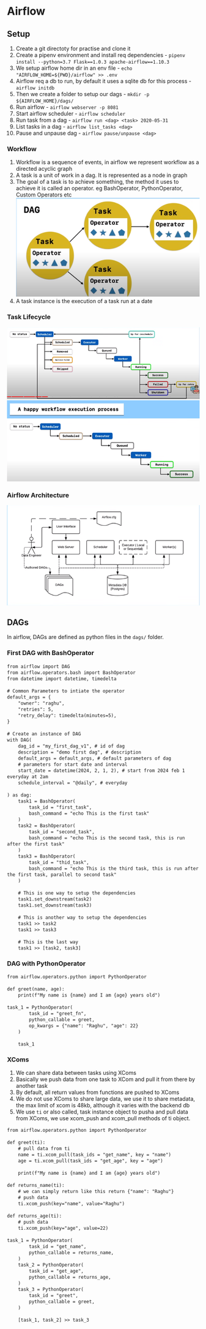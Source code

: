 # Airflow


## Setup

1. Create a git directoty for practise and clone it
2. Create a pipenv environment and install req dependencies - `pipenv install --python=3.7 Flask==1.0.3 apache-airflow==1.10.3`
3. We setup airflow home dir in an env file - `echo "AIRFLOW_HOME=${PWD}/airflow" >> .env`
4. Airflow req a db to run, by default it uses a sqlite db for this process - `airflow initdb`
5. Then we create a folder to setup our dags - `mkdir -p ${AIRFLOW_HOME}/dags/`
6. Run airflow - `airflow webserver -p 8081`
7. Start airflow scheduler - `airflow scheduler`
8. Run task from a dag - `airflow run <dag> <task> 2020-05-31`
9. List tasks in a dag - `airflow list_tasks <dag>`
10. Pause and unpause dag - `airflow pause/unpause <dag>`

### Workflow
1. Workflow is a sequence of events, in airflow we represent workflow as a directed acyclic graph
2. A task is a unit of work in a dag. It is represented as a node in graph
3. The goal of a task is to achieve something, the method it uses to achieve it is called an operator. eg BashOperator, PythonOperator, Custom Operators etc
![alt text](image.png)
4. A task instance is the execution of a task run at a date

### Task Lifecycle
![alt text](image-1.png)
![alt text](image-2.png)

### Airflow Architecture
![alt text](image-3.png)

## DAGs
In airflow, DAGs are defined as python files in the `dags/` folder.

### First DAG with BashOperator

```
from airflow import DAG
from airflow.operators.bash import BashOperator
from datetime import datetime, timedelta

# Common Parameters to intiate the operator
default_args = {
    "owner": "raghu",
    "retries": 5,
    "retry_delay": timedelta(minutes=5),
}

# Create an instance of DAG
with DAG(
    dag_id = "my_first_dag_v1", # id of dag
    description = "demo first dag", # description
    default_args = default_args, # default parameters of dag
    # parameters for start date and interval
    start_date = datetime(2024, 2, 1, 2), # start from 2024 feb 1 everyday at 2am
    schedule_interval = "@daily", # everyday

) as dag:
    task1 = BashOperator(
        task_id = "first_task",
        bash_command = "echo This is the first task"
    )
    task2 = BashOperator(
        task_id = "second_task",
        bash_command = "echo This is the second task, this is run after the first task"
    )
    task3 = BashOperator(
        task_id = "thid_task",
        bash_command = "echo This is the third task, this is run after the first task, parallel to second task"
    )

    # This is one way to setup the dependencies
    task1.set_downstream(task2)
    task1.set_downstream(task3)

    # This is another way to setup the dependencies
    task1 >> task2
    task1 >> task3

    # This is the last way
    task1 >> [task2, task3]
```

### DAG with PythonOperator
```
from airflow.operators.python import PythonOperator

def greet(name, age):
    print(f"My name is {name} and I am {age} years old")

task_1 = PythonOperator(
        task_id = "greet_fn",
        python_callable = greet,
        op_kwargs = {"name": "Raghu", "age": 22}
    )

    task_1
```


### XComs
1. We can share data between tasks using XComs
2. Basically we push data from one task to XCom and pull it from there by another task
3. By default, all return values from functions are pushed to XComs
4. We do not use XComs to share large data, we use it to share metadata, the max limit of xcom is 48kb, although it varies with the backend db
5. We use `ti` or also called, task instance object to pusha and pull data from XComs, we use xcom_push and xcom_pull methods of ti object.
```
from airflow.operators.python import PythonOperator

def greet(ti):
    # pull data from ti
    name = ti.xcom_pull(task_ids = "get_name", key = "name")
    age = ti.xcom_pull(task_ids = "get_age", key = "age")

    print(f"My name is {name} and I am {age} years old")

def returns_name(ti):
    # we can simply return like this return {"name": "Raghu"}
    # push data
    ti.xcom_push(key="name", value="Raghu")

def returns_age(ti):
    # push data
    ti.xcom_push(key="age", value=22)

task_1 = PythonOperator(
        task_id = "get_name",
        python_callable = returns_name,
    )
    task_2 = PythonOperator(
        task_id = "get_age",
        python_callable = returns_age,
    )
    task_3 = PythonOperator(
        task_id = "greet",
        python_callable = greet,
    )

    [task_1, task_2] >> task_3
```